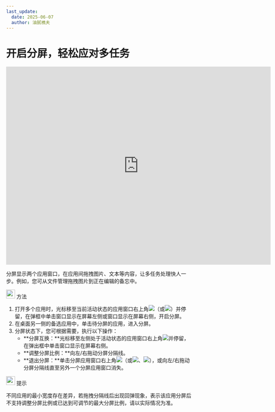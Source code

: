 ```yaml
---
last_update:
  date: 2025-06-07
  author: 油腻樵夫
---
```


# 开启分屏，轻松应对多任务

<iframe src="https://tips-p01-drcn.dbankcdn.cn/MODEL/DOC/C00B030/resource/card/202512281uswxk/zh-cn/image/video/vid_SplitScreen.mp4#toolbar=0" scrolling="no" border="0" frameborder="no" framespacing="0" allowfullscreen="true" width="720" height="540"> </iframe>

分屏显示两个应用窗口，在应用间拖拽图片、文本等内容，让多任务处理快人一步。例如，您可从文件管理拖拽图片到正在编辑的备忘中。

<img src="https://tips-p01-drcn.dbankcdn.cn/MODEL/DOC/C00B030/resource/card/202512281uswxk/zh-cn/image/common/buttons/fig_method.png" width="24" height="24"/> 方法

1.  打开多个应用时，光标移至当前活动状态的应用窗口右上角![](https://tips-p01-drcn.dbankcdn.cn/MODEL/DOC/C00B030/resource/card/202512281uswxk/zh-cn/image/common/buttons/HM_window_maxmize.png)（或![](https://tips-p01-drcn.dbankcdn.cn/MODEL/DOC/C00B030/resource/card/202512281uswxk/zh-cn/image/common/buttons/HM_window_norm.png)）并停留，在弹框中单击窗口显示在屏幕左侧或窗口显示在屏幕右侧，开启分屏。
2.  在桌面另一侧的备选应用中，单击待分屏的应用，进入分屏。
3.  分屏状态下，您可根据需要，执行以下操作：
    +   **分屏互换：**光标移至左侧处于活动状态的应用窗口右上角![](https://tips-p01-drcn.dbankcdn.cn/MODEL/DOC/C00B030/resource/card/202512281uswxk/zh-cn/image/common/buttons/HM_window_norm.png)并停留，在弹出框中单击窗口显示在屏幕右侧。
    +   **调整分屏比例：**向左/右拖动分屏分隔线。
    +   **退出分屏：**单击分屏应用窗口右上角![](https://tips-p01-drcn.dbankcdn.cn/MODEL/DOC/C00B030/resource/card/202512281uswxk/zh-cn/image/common/buttons/HM_window_norm.png)（或![](https://tips-p01-drcn.dbankcdn.cn/MODEL/DOC/C00B030/resource/card/202512281uswxk/zh-cn/image/common/buttons/ic_window_minimize.png)、![](https://tips-p01-drcn.dbankcdn.cn/MODEL/DOC/C00B030/resource/card/202512281uswxk/zh-cn/image/common/buttons/ic_window_close.png)），或向左/右拖动分屏分隔线直至另外一个分屏应用窗口消失。

<img src="https://tips-p01-drcn.dbankcdn.cn/MODEL/DOC/C00B030/resource/card/202512281uswxk/zh-cn/image/common/buttons/fig_tips.png" width="24" height="24"/> 提示

不同应用的最小宽度存在差异，若拖拽分隔线后出现回弹现象，表示该应用分屏后不支持调整分屏比例或已达到可调节的最大分屏比例，请以实际情况为准。




